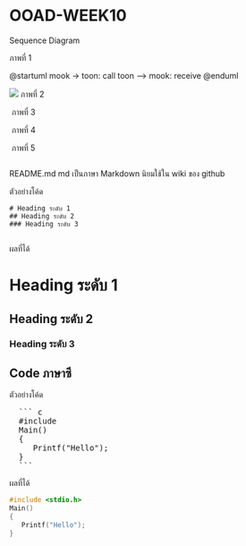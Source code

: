 # OOAD-WEEK10
Sequence Diagram

ภาพที่ 1


@startuml
mook -> toon: call
toon --> mook: receive
@enduml


![](http://www.plantuml.com/plantuml/img/SoWkIImgAStDuUBYoitFprRGjLCeoS_Fir98Jip9uG8n5NI1OY0vAuMYrEJKpB9KBYw7rBmKe2O0)
ภาพที่ 2


![]()
ภาพที่ 3


![]()
ภาพที่ 4


![]()
ภาพที่ 5


![]()



README.md 
md เป็นภาษา Markdown นิยมใช้ใน wiki ของ github 

ตัวอย่างโค้ด
```
# Heading ระดับ 1 
## Heading ระดับ 2
### Heading ระดับ 3
 
```

ผลที่ได้
# Heading ระดับ 1 
## Heading ระดับ 2
### Heading ระดับ 3


## Code ภาษาซี

ตัวอย่างโค้ด
<pre>
  ``` c
  #include <stdio.h>
  Main()
  {
     Printf("Hello");
  }
  ```
</pre> 
ผลที่ได้
  ``` c
  #include <stdio.h>
  Main()
  {
     Printf("Hello");
  }
  ```
 
